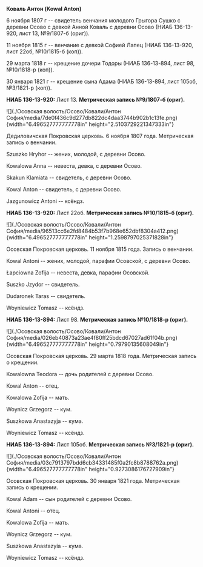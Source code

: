 **Коваль Антон (Kowal Anton)**

6 ноября 1807 г -- свидетель венчания молодого Грыгора Сушко с деревни
Осово с девкой Анной Коваль с деревни Осово (НИАБ 136-13-920, лист 13,
№9/1807-б (ориг)).

11 ноября 1815 г -- венчание с девкой Софией Лапец (НИАБ 136-13-920,
лист 22об, №10/1815-б (коп)).

29 марта 1818 г -- крещение дочери Тодоры (НИАБ 136-13-894, лист 98,
№10/1818-р (коп)).

30 января 1821 г -- крещение сына Адама (НИАБ 136-13-894, лист 105об,
№3/1821-р (коп)).

**НИАБ 136-13-920:** Лист 13. **Метрическая запись №9/1807-б (ориг).**

![](./Осовская волость/Осово/Ковали/Антон София/media/7de0f436c9d277db822dc4daa3744b902b1c13fe.png){width="6.496527777777778in"
height="2.5103729221347333in"}

Дедиловичская Покровская церковь. 6 ноября 1807 года. Метрическая запись
о венчании.

Szuszko Hryhor -- жених, молодой, с деревни Осовo.

Kowalowa Anna -- невеста, девка, с деревни Осовo.

Skakun Klamiata -- свидетель, с деревни Осовo.

Kowal Anton -- свидетель, с деревни Осовo.

Jazgunowicz Antoni -- ксёндз.

**НИАБ 136-13-920:** Лист 22об. **Метрическая запись №10/1815-б
(ориг).**

![](./Осовская волость/Осово/Ковали/Антон София/media/96513cc6e2fd8484b53f7b968e652dbf8304a412.png){width="6.496527777777778in"
height="1.2598797025371828in"}

Осовская Покровская церковь. 11 ноября 1815 года. Запись о венчании.

Kowal Antoni -- жених, молодой, парафии Осовской, с деревни Осово.

Łapciowna Zofija -- невеста, девка, парафии Осовской.

Suszko Jzydor -- свидетель.

Dudaronek Taras -- свидетель.

Woyniewicz Tomasz -- ксёндз.

**НИАБ 136-13-894:** Лист 98. **Метрическая запись №10/1818-р (ориг).**

![](./Осовская волость/Осово/Ковали/Антон София/media/026eb40873a23ae4f80ff25bdcd67027ad61f04b.png){width="6.496527777777778in"
height="0.79790135608049in"}

Осовская Покровская церковь. 29 марта 1818 года. Метрическая запись о
крещении.

Kowalowna Teodora -- дочь родителей с деревни Осовo.

Kowal Anton -- отец.

Kowalowa Zofija -- мать.

Woynicz Grzegorz -- кум.

Suszkowa Anastazyja -- кума.

Woyniewicz Tomasz -- ксёндз.

**НИАБ 136-13-894:** Лист 105об. **Метрическая запись №3/1821-р
(ориг).**

![](./Осовская волость/Осово/Ковали/Антон София/media/03c7913797bdd6cb34331485f0a2fc8b8788762a.png){width="6.496527777777778in"
height="0.9273086176727909in"}

Осовская Покровская церковь. 30 января 1821 года. Метрическая запись о
крещении.

Kowal Adam -- сын родителей с деревни Осовo.

Kowal Antoni -- отец.

Kowalowa Zofija -- мать.

Woynicz Grzegorz -- кум.

Suszkowa Anastazyia -- кума.

Woyniewicz Tomasz -- ксёндз.
